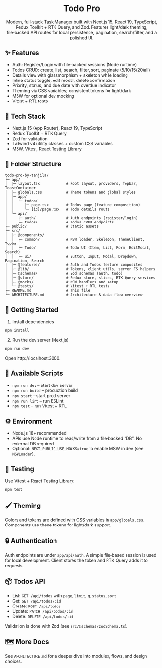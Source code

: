 <div align="center">

# Todo Pro

Modern, full‑stack Task Manager built with Next.js 15, React 19, TypeScript, Redux Toolkit + RTK Query, and Zod. Features light/dark theming, file‑backed API routes for local persistence, pagination, search/filter, and a polished UI.

</div>

## ✨ Features

- Auth: Register/Login with file‑backed sessions (Node runtime)
- Todos CRUD: create, list, search, filter, sort, paginate (5/10/15/20/all)
- Details view with glassmorphism + skeleton while loading
- Inline status toggle, edit modal, delete confirmation
- Priority, status, and due date with overdue indicator
- Theming via CSS variables; consistent tokens for light/dark
- MSW for optional dev mocking
- Vitest + RTL tests

## 🧱 Tech Stack

- Next.js 15 (App Router), React 19, TypeScript
- Redux Toolkit + RTK Query
- Zod for validation
- Tailwind v4 utility classes + custom CSS variables
- MSW, Vitest, React Testing Library

## 📁 Folder Structure

```
todo-pro-by-tanjila/
├─ app/
│  ├─ layout.tsx            # Root layout, providers, Topbar, ToastContainer
│  ├─ globals.css           # Theme tokens and global styles
│  ├─ app/
│  │  └─ todos/
│  │     ├─ page.tsx        # Todos page (feature composition)
│  │     └─ [id]/page.tsx   # Todo details route
│  └─ api/
│     ├─ auth/              # Auth endpoints (register/login)
│     └─ todos/             # Todos CRUD endpoints
├─ public/                  # Static assets
├─ src/
│  ├─ @components/
│  │  ├─ common/            # MSW loader, Skeleton, ThemeClient, Topbar
│  │  ├─ Todo/              # Todo UI (Item, List, Form, EditModal, Search)
│  │  └─ ui/                # Button, Input, Modal, Dropdown, Pagination, Search
│  ├─ @features/            # Auth and Todos feature composites
│  ├─ @lib/                 # Tokens, client utils, server FS helpers
│  ├─ @schemas/             # Zod schemas (auth, todo)
│  ├─ @store/               # Redux store, slices, RTK Query services
│  ├─ @mocks/               # MSW handlers and setup
│  └─ @tests/               # Vitest + RTL tests
├─ README.md                # This file
└─ ARCHITECTURE.md          # Architecture & data flow overview
```

## 🚀 Getting Started

1. Install dependencies

```bash
npm install
```

2. Run the dev server (Next.js)

```bash
npm run dev
```

Open http://localhost:3000.

## 🔧 Available Scripts

- `npm run dev` – start dev server
- `npm run build` – production build
- `npm start` – start prod server
- `npm run lint` – run ESLint
- `npm test` – run Vitest + RTL

## ⚙️ Environment

- Node.js 18+ recommended
- APIs use Node runtime to read/write from a file‑backed “DB”. No external DB required.
- Optional: `NEXT_PUBLIC_USE_MOCKS=true` to enable MSW in dev (see `MSWLoader`).

## 🧪 Testing

Use Vitest + React Testing Library:

```bash
npm test
```

## 🖌️ Theming

Colors and tokens are defined with CSS variables in `app/globals.css`. Components use these tokens for light/dark support.

## 🔒 Authentication

Auth endpoints are under `app/api/auth`. A simple file‑based session is used for local development. Client stores the token and RTK Query adds it to requests.

## 📦 Todos API

- List: `GET /api/todos` with `page`, `limit`, `q`, `status`, `sort`
- Get: `GET /api/todos/:id`
- Create: `POST /api/todos`
- Update: `PATCH /api/todos/:id`
- Delete: `DELETE /api/todos/:id`

Validation is done with Zod (see `src/@schemas/zodSchema.ts`).

## 🗺️ More Docs

See `ARCHITECTURE.md` for a deeper dive into modules, flows, and design choices.
